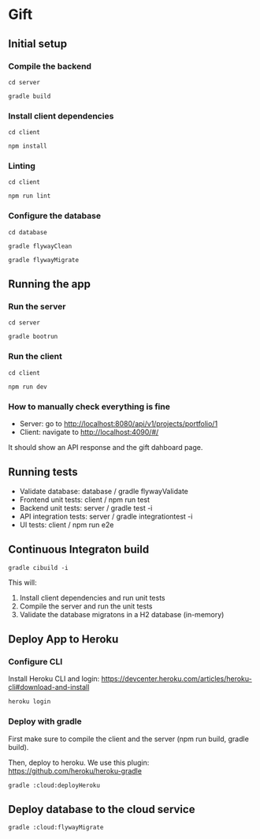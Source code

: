 # Gift

## Initial setup

### Compile the backend

`cd server`

`gradle build`

### Install client dependencies

`cd client`

`npm install`

### Linting

`cd client`

`npm run lint`

### Configure the database

`cd database`

`gradle flywayClean`

`gradle flywayMigrate`

## Running the app

### Run the server

`cd server`

`gradle bootrun`

### Run the client

`cd client`

`npm run dev`

### How to manually check everything is fine

* Server: go to <http://localhost:8080/api/v1/projects/portfolio/1>
* Client: navigate to <http://localhost:4090/#/>

It should show an API response and the gift dahboard page.

## Running tests

* Validate database:      database / gradle flywayValidate
* Frontend unit tests:    client / npm run test
* Backend unit tests:     server / gradle test -i
* API integration tests:  server / gradle integrationtest -i
* UI tests:               client / npm run e2e

## Continuous Integraton build

`gradle cibuild -i`

This will:

1. Install client dependencies and run unit tests
2. Compile the server and run the unit tests
3. Validate the database migratons in a H2 database (in-memory)

## Deploy App to Heroku

### Configure CLI

Install Heroku CLI and login: <https://devcenter.heroku.com/articles/heroku-cli#download-and-install>

`heroku login`

### Deploy with gradle

First make sure to compile the client and the server (npm run build, gradle build).

Then, deploy to heroku. We use this plugin: <https://github.com/heroku/heroku-gradle>

`gradle :cloud:deployHeroku`

## Deploy database to the cloud service

`gradle :cloud:flywayMigrate`
